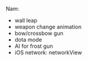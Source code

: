 Nam:
- wall leap
- weapon change animation
- bow/crossbow gun
- dota mode
- AI for frost gun
- iOS network: networkView